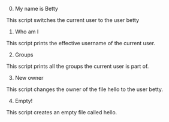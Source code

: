 0. My name is Betty 

This script switches the current user to the user betty

1. Who am I 

This script prints the effective username of the current user.

2. Groups 

This script prints all the groups the current user is part of.

3. New owner 

This script changes the owner of the file hello to the user betty.

4. Empty! 

This script creates an empty file called hello.
